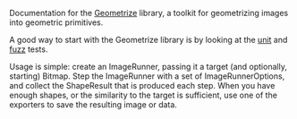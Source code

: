 Documentation for the [Geometrize](https://github.com/Tw1ddle/geometrize-lib) library, a toolkit for geometrizing images into geometric primitives.

A good way to start with the Geometrize library is by looking at the [unit](https://github.com/Tw1ddle/geometrize-lib-unit-tests) and [fuzz](https://github.com/Tw1ddle/geometrize-lib-fuzzing) tests.

Usage is simple: create an ImageRunner, passing it a target (and optionally, starting) Bitmap. Step the ImageRunner with a set of ImageRunnerOptions, and collect the ShapeResult that is produced each step. When you have enough shapes, or the similarity to the target is sufficient, use one of the exporters to save the resulting image or data.